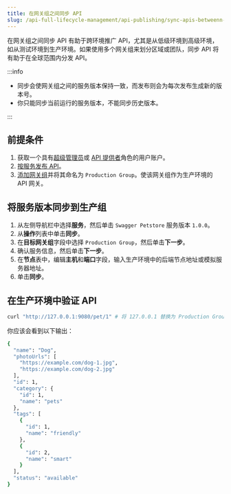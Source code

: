 ```yaml
---
title: 在网关组之间同步 API
slug: /api-full-lifecycle-management/api-publishing/sync-apis-betweenn-gateway-groups
---
```


在网关组之间同步 API 有助于跨环境推广 API，尤其是从低级环境到高级环境，如从测试环境到生产环境。如果使用多个网关组来划分区域或团队，同步 API 将有助于在全球范围内分发 API。

:::info

- 同步会使网关组之间的服务版本保持一致，而发布则会为每次发布生成新的版本号。
- 你只能同步当前运行的服务版本，不能同步历史版本。

:::

## 前提条件

1. 获取一个具有[超级管理员](../../administration/role-based-access-control.md#超级管理员)或 [API 提供者](../../administration/role-based-access-control.md#API提供者)角色的用户账户。
2. [按服务发布 API](../api-publishing/publish-apis-by-service.md)。
3. [添加网关组](../api-runtime/add-gateway-groups)并将其命名为 `Production Group`。使该网关组作为生产环境的 API 网关。

## 将服务版本同步到生产组

1. 从左侧导航栏中选择**服务**，然后单击 `Swagger Petstore` 服务版本 `1.0.0`。
2. 从**操作**列表中单击**同步**。
3. 在**目标网关组**字段中选择 `Production Group`，然后单击**下一步**。
4. 确认服务信息，然后单击**下一步**。
5. 在**节点**表中，编辑**主机**和**端口**字段，输入生产环境中的后端节点地址或模拟服务器地址。
6. 单击**同步**。

## 在生产环境中验证 API

```bash
curl "http://127.0.0.1:9080/pet/1" # 将 127.0.0.1 替换为 Production Group 的地址。
```

你应该会看到以下输出：

```bash
{
  "name": "Dog",
  "photoUrls": [
    "https://example.com/dog-1.jpg",
    "https://example.com/dog-2.jpg"
  ],
  "id": 1,
  "category": {
    "id": 1,
    "name": "pets"
  },
  "tags": [
    {
      "id": 1,
      "name": "friendly"
    },
    {
      "id": 2,
      "name": "smart"
    }
  ],
  "status": "available"
}
```